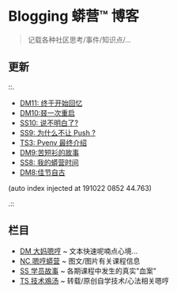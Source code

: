 # Blogging 蟒营™ 博客
> 记载各种社区思考/事件/知识点/...

## 更新

::.

- [ DM11: 终于开始回忆](DM/191022-pycon19nn.md)
- [ DM10:叕一次重启](DM/191012-rerestart.md)
- [ SS10: 说不明白了?](SS/190924-SS10-cannot-make-it-clear.md)
- [ SS9: 为什么不让 Push ?](SS/190920-why-cant-push.md)
- [ TS3: Pyenv 最终介绍](TS/190919-pyenv-finally-intro.md)
- [ DM9:苦短衫的故事](DM/190914-teestory.md)
- [ SS8: 我的蟒营时间](SS/190914-jy-time-story.md)
- [ DM8:佳节自古](DM/190913-single-moon.md)

(auto index injected at 191022 0852 44.763) 

.::



## 栏目

- [DM 大妈嗯哼](DM/) ~ 文本快速呢喃点心境...
- [NC 嗯哼蟒营](NC/) ~ 图文/图片有关课程信息
- [SS 学员故事](SS/) ~ 各期课程中发生的真实"血案"
- [TS 技术鳮汤](TS/) ~ 转载/原创自学技术/心法相关嗯哼

